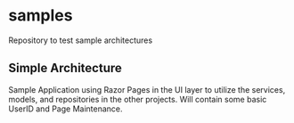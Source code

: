 # samples
Repository to test sample architectures

## Simple Architecture
Sample Application using Razor Pages in the UI layer to utilize the services, models, and repositories in the other projects.  Will contain some basic UserID and Page Maintenance.